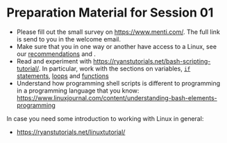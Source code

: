# Preparation Material for Session 01

  - Please fill out the small survey on https://www.menti.com/. The full link is send to you in the welcome email.
  - Make sure that you in one way or another have access to a Linux, see our [recommendations](https://github.com/itu-devops/lecture_notes#recommendation) and [](../session_00/README.adoc).
  - Read and experiment with https://ryanstutorials.net/bash-scripting-tutorial/. In particular, work with the sections on variables, [`if` statements](https://ryanstutorials.net/bash-scripting-tutorial/bash-if-statements.php), [loops](https://ryanstutorials.net/bash-scripting-tutorial/bash-loops.php) and [functions](https://ryanstutorials.net/bash-scripting-tutorial/bash-functions.php)
  - Understand how programming shell scripts is different to programming in a programming language that you know: https://www.linuxjournal.com/content/understanding-bash-elements-programming

In case you need some introduction to working with Linux in general:
  - https://ryanstutorials.net/linuxtutorial/
